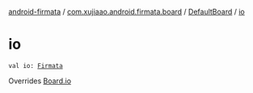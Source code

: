 [android-firmata](../../index.md) / [com.xujiaao.android.firmata.board](../index.md) / [DefaultBoard](index.md) / [io](./io.md)

# io

`val io: `[`Firmata`](../../com.xujiaao.android.firmata.protocol/-firmata/index.md)

Overrides [Board.io](../-board/io.md)

